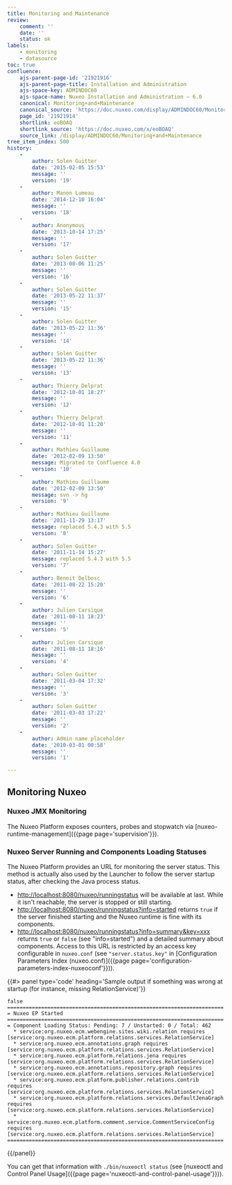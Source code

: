 ```yaml
---
title: Monitoring and Maintenance
review:
    comment: ''
    date: ''
    status: ok
labels:
    - monitoring
    - datasource
toc: true
confluence:
    ajs-parent-page-id: '21921916'
    ajs-parent-page-title: Installation and Administration
    ajs-space-key: ADMINDOC60
    ajs-space-name: Nuxeo Installation and Administration — 6.0
    canonical: Monitoring+and+Maintenance
    canonical_source: 'https://doc.nuxeo.com/display/ADMINDOC60/Monitoring+and+Maintenance'
    page_id: '21921914'
    shortlink: eoBOAQ
    shortlink_source: 'https://doc.nuxeo.com/x/eoBOAQ'
    source_link: /display/ADMINDOC60/Monitoring+and+Maintenance
tree_item_index: 500
history:
    -
        author: Solen Guitter
        date: '2015-02-05 15:53'
        message: ''
        version: '19'
    -
        author: Manon Lumeau
        date: '2014-12-10 16:04'
        message: ''
        version: '18'
    -
        author: Anonymous
        date: '2013-10-14 17:25'
        message: ''
        version: '17'
    -
        author: Solen Guitter
        date: '2013-08-06 11:25'
        message: ''
        version: '16'
    -
        author: Solen Guitter
        date: '2013-05-22 11:37'
        message: ''
        version: '15'
    -
        author: Solen Guitter
        date: '2013-05-22 11:36'
        message: ''
        version: '14'
    -
        author: Solen Guitter
        date: '2013-05-22 11:36'
        message: ''
        version: '13'
    -
        author: Thierry Delprat
        date: '2012-10-01 18:27'
        message: ''
        version: '12'
    -
        author: Thierry Delprat
        date: '2012-10-01 11:20'
        message: ''
        version: '11'
    -
        author: Mathieu Guillaume
        date: '2012-02-09 13:50'
        message: Migrated to Confluence 4.0
        version: '10'
    -
        author: Mathieu Guillaume
        date: '2012-02-09 13:50'
        message: svn -> hg
        version: '9'
    -
        author: Mathieu Guillaume
        date: '2011-11-29 13:17'
        message: replaced 5.4.3 with 5.5
        version: '8'
    -
        author: Solen Guitter
        date: '2011-11-14 15:27'
        message: replaced 5.4.3 with 5.5
        version: '7'
    -
        author: Benoit Delbosc
        date: '2011-08-22 15:20'
        message: ''
        version: '6'
    -
        author: Julien Carsique
        date: '2011-08-11 18:23'
        message: ''
        version: '5'
    -
        author: Julien Carsique
        date: '2011-08-11 18:16'
        message: ''
        version: '4'
    -
        author: Solen Guitter
        date: '2011-03-04 17:32'
        message: ''
        version: '3'
    -
        author: Solen Guitter
        date: '2011-03-03 17:22'
        message: ''
        version: '2'
    -
        author: Admin name placeholder
        date: '2010-03-01 00:58'
        message: ''
        version: '1'

---
```

## Monitoring Nuxeo

### Nuxeo JMX Monitoring

The Nuxeo Platform exposes counters, probes and stopwatch via [nuxeo-runtime-management]({{page page='supervision'}}).

### Nuxeo Server Running and Components Loading Statuses

The Nuxeo Platform provides an URL for monitoring the server status. This method is actually also used by the Launcher to follow the server startup status, after checking the Java process status.

*   [http://localhost:8080/nuxeo/runningstatus](http://localhost:8080/nuxeo/runningstatus) will be available at last. While it isn't reachable, the server is stopped or still starting.
*   [http://localhost:8080/nuxeo/runningstatus?info=started](http://localhost:8080/nuxeo/runningstatus?info=started) returns `true` if the server finished starting and the Nuxeo runtime is fine with its components.
*   [http://localhost:8080/nuxeo/runningstatus?info=summary&key=xxx](http://localhost:8080/nuxeo/runningstatus?info=summary&key=xxx) returns `true` or `false` (see "info=started") and a detailed summary about components. Access to this URL is restricted by an access key configurable in `nuxeo.conf` (see `"server.status.key"` in [Configuration Parameters Index (nuxeo.conf)]({{page page='configuration-parameters-index-nuxeoconf'}})).

{{#> panel type='code' heading='Sample output if something was wrong at startup (for instance, missing RelationService)'}}

```
false
======================================================================
= Nuxeo EP Started
======================================================================
= Component Loading Status: Pending: 7 / Unstarted: 0 / Total: 462
  * service:org.nuxeo.ecm.webengine.sites.wiki.relation requires [service:org.nuxeo.ecm.platform.relations.services.RelationService]
  * service:org.nuxeo.ecm.annotations.graph requires [service:org.nuxeo.ecm.platform.relations.services.RelationService]
  * service:org.nuxeo.ecm.platform.relations.jena requires [service:org.nuxeo.ecm.platform.relations.services.RelationService]
  * service:org.nuxeo.ecm.annotations.repository.graph requires [service:org.nuxeo.ecm.platform.relations.services.RelationService]
  * service:org.nuxeo.ecm.platform.publisher.relations.contrib requires [service:org.nuxeo.ecm.platform.relations.services.RelationService]
  * service:org.nuxeo.ecm.platform.relations.services.DefaultJenaGraph requires [service:org.nuxeo.ecm.platform.relations.services.RelationService]
  * service:org.nuxeo.ecm.platform.comment.service.CommentServiceConfig requires [service:org.nuxeo.ecm.platform.relations.services.RelationService]
======================================================================

```

{{/panel}}

You can get that information with `./bin/nuxeoctl status` (see [nuxeoctl and Control Panel Usage]({{page page='nuxeoctl-and-control-panel-usage'}})).

&nbsp;
